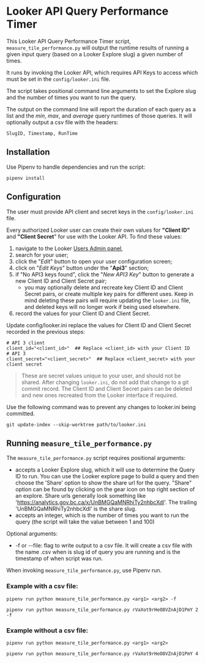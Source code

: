 # Looker API Query Performance Timer

This Looker API Query Performance Timer script, `measure_tile_performance.py` will output the runtime results of running a given input query (based on a Looker Explore slug) a given number of times.

It runs by invoking the Looker API, which requires API Keys to access which must be set in the `config/looker.ini` file.

The script takes positional command line arguments to set the Explore slug and the number of times you want to run the query.

The output on the command line will report the duration of each query as a list and the _min_, _max_, and _average_ query runtimes of those queries. It will optionally output a csv file with the headers:

`SlugID, Timestamp, RunTime`

## Installation

Use Pipenv to handle dependencies and run the script:
```
pipenv install
```
## Configuration

The user must provide API client and secret keys in the `config/looker.ini` file.

Every authorized Looker user can create their own values for __"Client ID"__ and __"Client Secret__" for use with the Looker API. To find these values:

 1. navigate to the Looker [Users Admin panel](https://analytics.gov.bc.ca/admin/users),
 2. search for your user;
 3. click the "_Edit_" button to open your user configuration screen;
 4. click on "_Edit Keys_" button under the "__Api3__" section;
 5. if "No API3 keys found", click the "_New API3 Key_" button to generate a new Client ID and Client Secret pair;
    - you may optionally delete and recreate key Client ID and Client Secret pairs, or create multiple key pairs for different uses. Keep in mind deleting these pairs will require updating the `looker.ini` file, and deleted keys will no longer work if being used elsewhere.
 6. record the values for your Client ID and Client Secret.

Update config/looker.ini replace the values for Client ID and Client Secret recorded in the previous steps:

```
# API 3 client 
client_id="<client_id>"  ## Replace <client_id> with your Client ID
# API 3 
client_secret="<client_secret>"  ## Replace <client_secret> with your client secret
```

> These are secret values unique to your user, and should not be shared. After changing `looker.ini`, do not add that change to a git commit record. The Client ID and Client Secret pairs can be deleted and new ones recreated from the Looker interface if required. 

Use the following command was  to prevent any changes to looker.ini being committed. 

```
git update-index --skip-worktree path/to/looker.ini
```
## Running `measure_tile_performance.py`

The `measure_tile_performance.py` script requires positional arguments:
 - <arg1> accepts a Looker Explore slug, which it will use to determine the Query ID to run. You can use the Looker explore page to build a query and then choose the 'Share' option to show the share url for the query. "Share" option can be found by clicking on the gear icon on top right section of an explore. Share urls generally look something like 'https://analytics.gov.bc.ca/x/UnBMGQaMNRhiTy2nhbcXdl'. The trailing 'UnBMGQaMNRhiTy2nhbcXdl' is the share slug.
 - <arg2> accepts an integer, which is the number of times you want to run the query (the script will take the value between 1 and 100)

 Optional arguments:
 - -f or --file: flag to write output to a csv file. It will create a csv file with the name <slug><datetime>.csv when <slug> is slug id of query you are running and <datetime> is the timestamp of when script was run.

When invoking `measure_tile_performance.py`, use Pipenv run.
### Example with a csv file:
```
pipenv run python measure_tile_performance.py <arg1> <arg2> -f

pipenv run python measure_tile_performance.py rVaXot9rHeO8VZnAjD1PmY 2 -f
```


### Example without a csv file:

```
pipenv run python measure_tile_performance.py <arg1> <arg2>

pipenv run python measure_tile_performance.py rVaXot9rHeO8VZnAjD1PmY 4
```
